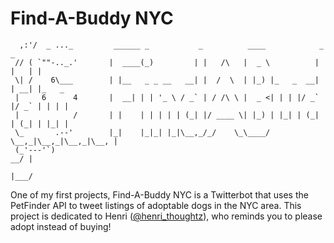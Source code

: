 Find-A-Buddy NYC
==========

      ,:'/  _ ..._         ______ _           _          ____            _     _
     // ( `""-.._.'       |  ____(_)         | |   /\   |  _ \          | |   | |
     \| /    6\___        | |__   _ _ __   __| |  /  \  | |_) |_   _  __| | __| |_   _
     |     6      4       |  __| | | '_ \ / _` | / /\ \ |  _ <| | | |/ _` |/ _` | | | |
     |            /       | |    | | | | | (_| |/ ____ \| |_) | |_| | (_| | (_| | |_| |
     \_       .--'        |_|    |_|_| |_|\__,_/_/    \_\____/ \__,_|\__,_|\__,_|\__, |
     (_'---'`)                                                                    __/ |
                                                                                 |___/

One of my first projects, Find-A-Buddy NYC is a Twitterbot that uses the PetFinder API to tweet listings of adoptable dogs in the NYC area. This project is dedicated to Henri (<a href='https://twitter.com/henri_thoughtz'>@henri_thoughtz</a>), who reminds you to please adopt instead of buying!

